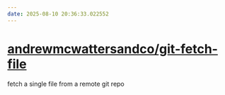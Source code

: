 ```yaml
---
date: 2025-08-10 20:36:33.022552
---
```


# [andrewmcwattersandco/git-fetch-file](https://github.com/andrewmcwattersandco/git-fetch-file)

fetch a single file from a remote git repo